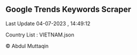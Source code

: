 

## Google Trends Keywords Scraper 
 
Last Update 04-07-2023 , 14:49:12

Country List :
VIETNAM.json



© Abdul Muttaqin 
